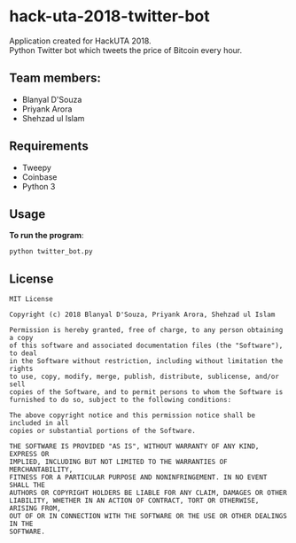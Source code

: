 # hack-uta-2018-twitter-bot
Application created for HackUTA 2018.  
Python Twitter bot which tweets the price of Bitcoin every hour.

## Team members:  
 - Blanyal D'Souza  
 - Priyank Arora  
 - Shehzad ul Islam  


## Requirements
 - Tweepy
 - Coinbase
 - Python 3
 
## Usage
**To run the program**:
```
python twitter_bot.py
``` 
## License
    MIT License

    Copyright (c) 2018 Blanyal D'Souza, Priyank Arora, Shehzad ul Islam

    Permission is hereby granted, free of charge, to any person obtaining a copy
    of this software and associated documentation files (the "Software"), to deal
    in the Software without restriction, including without limitation the rights
    to use, copy, modify, merge, publish, distribute, sublicense, and/or sell
    copies of the Software, and to permit persons to whom the Software is
    furnished to do so, subject to the following conditions:

    The above copyright notice and this permission notice shall be included in all
    copies or substantial portions of the Software.

    THE SOFTWARE IS PROVIDED "AS IS", WITHOUT WARRANTY OF ANY KIND, EXPRESS OR
    IMPLIED, INCLUDING BUT NOT LIMITED TO THE WARRANTIES OF MERCHANTABILITY,
    FITNESS FOR A PARTICULAR PURPOSE AND NONINFRINGEMENT. IN NO EVENT SHALL THE
    AUTHORS OR COPYRIGHT HOLDERS BE LIABLE FOR ANY CLAIM, DAMAGES OR OTHER
    LIABILITY, WHETHER IN AN ACTION OF CONTRACT, TORT OR OTHERWISE, ARISING FROM,
    OUT OF OR IN CONNECTION WITH THE SOFTWARE OR THE USE OR OTHER DEALINGS IN THE
    SOFTWARE.
